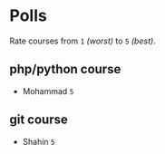 # Polls

Rate courses from `1` _(worst)_ to `5` _(best)_.

## php/python course

- Mohammad `5`

## git course

- Shahin `5`

